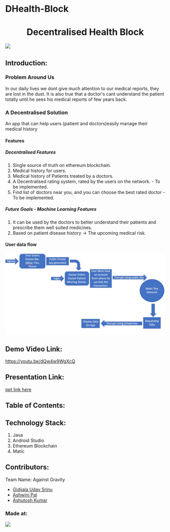 # DHealth-Block


<h1 align="center">Decentralised Health Block</h1>
<p align="center">
</p>

<a href="https://hack36.com"> <img src="http://bit.ly/BuiltAtHack36" height=20px> </a>


## Introduction:
  ### Problem Around Us
<p>In our daily lives we dont give much attention to our medical reports, they are lost in the dust. It is also true that a doctor's cant understand the patient totally until he sees his medical reports of few years back.</p>

### A Decentralised Solution
<p>An app that can help users (patient and doctors)easily manage their medical history</p>

#### Features

##### Decentralised Features
1. Single source of truth on ethereum blockchain.
2. Medical history for users.
3. Medical history of Patients treated by a doctors.
4. A Decentralised rating system, rated by the users on the network. - To be implemented.
5. Find list of doctors near you, and you can choose the best rated doctor - To be implemented.


##### Future Goals - Machine Learning Features 

1. It can be used by the doctors to better understand their patients and prescribe them well suited medicines.
2. Based on patient disease history -> The upcoming medical risk.


#### User data flow
![Data Flow](https://github.com/udaysrinu/DHealth-Block/blob/b430bd2dc082c8ebad966e9c8ce42f937e0280b8/images/dataflow.jpg "DataFlow")

  
## Demo Video Link:
  <a href="https://youtu.be/dQw4w9WgXcQ">https://youtu.be/dQw4w9WgXcQ</a>
  
## Presentation Link:
  <a href="https://docs.google.com/presentation/d/1hDrJ4dDie20ds_RUNivez1sBMxraHswHCpkc3Ex4CMg/edit?usp=sharing"> ppt link here </a>
  
  
## Table of Contents:

## Technology Stack:
  1) Java
  2) Android Studio
  3) Ethereum Blockchain
  4) Matic
  

## Contributors:

Team Name: Against Gravity

* [Gidijala Uday Srinu](https://github.com/udaysrinu)
* [Ashwini Pal](https://github.com/ashwiniswag)
* [Ashutosh Kumar](https://github.com/waytoashutosh)



### Made at:
<a href="https://hack36.com"> <img src="http://bit.ly/BuiltAtHack36" height=20px> </a>

